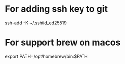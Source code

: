 # For adding ssh key to git
ssh-add -K ~/.ssh/id_ed25519
# For support brew on macos
export PATH=/opt/homebrew/bin:$PATH
